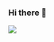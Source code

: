 ### Hi there 👋

![](https://github-profile-summary-cards.vercel.app/api/cards/profile-details?username=naveenland4&theme=monokai)
